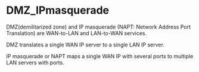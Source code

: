 # DMZ_IPmasquerade
DMZ(demilitarized zone) and IP masquerade (NAPT: Network Address Port Translation) 
are WAN-to-LAN and LAN-to-WAN services.

DMZ translates a single WAN IP server to a single LAN IP server.

IP masquerade or NAPT maps a single WAN IP with several ports 
to multiple LAN servers with ports.
